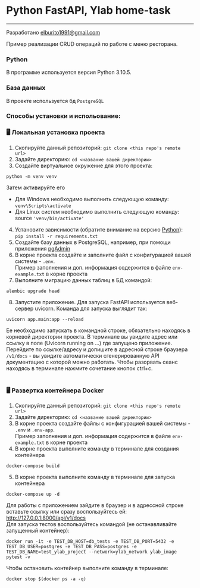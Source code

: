 # Python FastAPI, Ylab home-task
---

Разработано elburito1991@gmail.com

Пример реализации CRUD операций по работе с меню ресторана.

### Python
В программе используется версия Python 3.10.5.

### База данных
В проекте используется бд `PostgreSQL`

### Способы установки и испольование:
### 🖥 Локальная установка проекта
1. Скопируйте данный репозиторий: `git clone <this repo's remote url>`
2. Задайте директорию: `cd <название вашей директории>`
3. Создайте виртуальное окружение для этого проекта:
```
python -m venv venv
```
Затем активируйте его
- Для Windows необходимо выполнить следующую команду: `venv\Scripts\activate`
- Для Linux систем необходимо выполнить следующую команду: source `'venv/bin/activate'`
4. Установите зависимости (обратите внимание на версию [Python](#Python)):<br>
`pip install -r requirements.txt`
5. Создайте базу данных в PostgreSQL, например, при помощи приложения [pgAdmin](https://www.pgadmin.org/download/)
6. В корне проекта создайте и заполните файл с конфигурацией вашей системы - `.env`.<br>
Пример заполнения и доп. информация содержится в файле `env-example.txt` в корне проекта
7. Выполните миграцию данных таблиц в БД командой:
```
alembic upgrade head
```
8. Запустите приложение. Для запуска FastAPI используется веб-сервер uvicorn. Команда для запуска выглядит так:
```
uvicorn app.main:app --reload
```
Ее необходимо запускать в командной строке, обязательно находясь в корневой директории проекта.
В терминале вы увидите адрес или ссылку в поле (Uvicorn running on ...) где запущено приложение.
Перейдите по ссылке/адресу  и допишите в адресной строке браузера `/v1/docs` - вы увидите автоматически сгенерированную API
документацию с которой можно работать.
Чтобы разорвать сеанс находясь в терминале нажмите сочетание кнопок ctrl+c. <br>
<br>

### 🖥 Развертка контейнера Docker

1. Скопируйте данный репозиторий: `git clone <this repo's remote url>`
2. Задайте директорию: `cd <название вашей директории>`
3. В корне проекта создайте файлы с конфигурацией вашей системы - `.env` и `.env-app`.<br>
Пример заполнения и доп. информация содержится в файле `env-example.txt` в корне проекта
4. В корне проекта выполните команду в терминале для создания контейнера
```
docker-compose build
```
5. В корне проекта выполните команду в терминале для запуска контейнера
```
docker-compose up -d
```

Для работы с приложением зайдите в браузер и в адрессной строке вставьте ссылку или сразу воспользуйтесь ей:
http://127.0.0.1:8000/api/v1/docs <br>
Для запуска тестов воспользуйтесь командой (не останавливайте запущенный контейнер):<br>
```
docker run -it -e TEST_DB_HOST=db_tests -e TEST_DB_PORT=5432 -e TEST_DB_USER=postgres -e TEST_DB_PASS=postgres -e TEST_DB_NAME=test_ylab_project --network=ylab_network ylab_image pytest -v
```
Чтобы остановить контейнер выполните команду в терминале:
```
docker stop $(docker ps -a -q)
```
